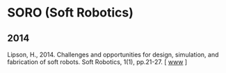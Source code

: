 # SORO (Soft Robotics)

## 2014

Lipson, H., 2014. Challenges and opportunities for design, simulation, and fabrication of soft robots. Soft Robotics, 1(1), pp.21-27. [ [www](https://www.liebertpub.com/doi/abs/10.1089/soro.2013.0007) ]
